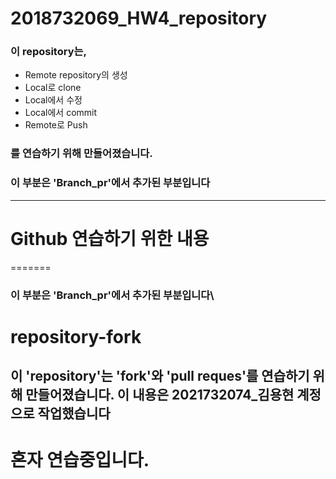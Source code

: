 # 2018732069_HW4_repository
### 이 repository는,
* Remote repository의 생성
* Local로 clone
* Local에서 수정
* Local에서 commit
* Remote로 Push
### 를 연습하기 위해 만들어졌습니다.

### 이 부분은 'Branch_pr'에서 추가된 부분입니다
---
# Github 연습하기 위한 내용
=======
### 이 부분은 'Branch_pr'에서 추가된 부분입니다\

# repository-fork
이 'repository'는 'fork'와 'pull reques'를 연습하기 위해 만들어졌습니다.
이 내용은 2021732074_김용현 계정으로 작업했습니다
---
# 혼자 연습중입니다.
